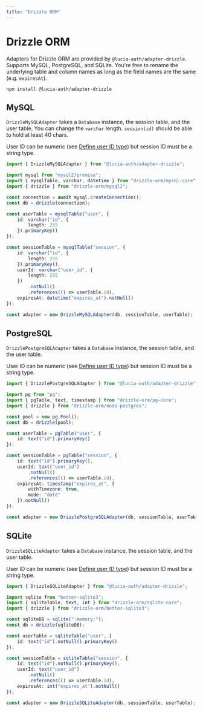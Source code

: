 ```yaml
---
title: "Drizzle ORM"
---
```


# Drizzle ORM

Adapters for Drizzle ORM are provided by `@lucia-auth/adapter-drizzle`. Supports MySQL, PostgreSQL, and SQLite. You're free to rename the underlying table and column names as long as the field names are the same (e.g. `expiresAt`).

```
npm install @lucia-auth/adapter-drizzle
```

## MySQL

`DrizzleMySQLAdapter` takes a `Database` instance, the session table, and the user table. You can change the `varchar` length. `session(id)` should be able to hold at least 40 chars.

User ID can be numeric (see [Define user ID type](/basics/users#define-user-id-type)) but session ID must be a string type.

```ts
import { DrizzleMySQLAdapter } from "@lucia-auth/adapter-drizzle";

import mysql from "mysql2/promise";
import { mysqlTable, varchar, datetime } from "drizzle-orm/mysql-core";
import { drizzle } from "drizzle-orm/mysql2";

const connection = await mysql.createConnection();
const db = drizzle(connection);

const userTable = mysqlTable("user", {
	id: varchar("id", {
		length: 255
	}).primaryKey()
});

const sessionTable = mysqlTable("session", {
	id: varchar("id", {
		length: 255
	}).primaryKey(),
	userId: varchar("user_id", {
		length: 255
	})
		.notNull()
		.references(() => userTable.id),
	expiresAt: datetime("expires_at").notNull()
});

const adapter = new DrizzleMySQLAdapter(db, sessionTable, userTable);
```

## PostgreSQL

`DrizzlePostgreSQLAdapter` takes a `Database` instance, the session table, and the user table.

User ID can be numeric (see [Define user ID type](/basics/users#define-user-id-type)) but session ID must be a string type.

```ts
import { DrizzlePostgreSQLAdapter } from "@lucia-auth/adapter-drizzle";

import pg from "pg";
import { pgTable, text, timestamp } from "drizzle-orm/pg-core";
import { drizzle } from "drizzle-orm/node-postgres";

const pool = new pg.Pool();
const db = drizzle(pool);

const userTable = pgTable("user", {
	id: text("id").primaryKey()
});

const sessionTable = pgTable("session", {
	id: text("id").primaryKey(),
	userId: text("user_id")
		.notNull()
		.references(() => userTable.id),
	expiresAt: timestamp("expires_at", {
		withTimezone: true,
		mode: "date"
	}).notNull()
});

const adapter = new DrizzlePostgreSQLAdapter(db, sessionTable, userTable);
```

## SQLite

`DrizzleSQLiteAdapter` takes a `Database` instance, the session table, and the user table.

User ID can be numeric (see [Define user ID type](/basics/users#define-user-id-type)) but session ID must be a string type.

```ts
import { DrizzleSQLiteAdapter } from "@lucia-auth/adapter-drizzle";

import sqlite from "better-sqlite3";
import { sqliteTable, text, int } from "drizzle-orm/sqlite-core";
import { drizzle } from "drizzle-orm/better-sqlite3";

const sqliteDB = sqlite(":memory:");
const db = drizzle(sqliteDB);

const userTable = sqliteTable("user", {
	id: text("id").notNull().primaryKey()
});

const sessionTable = sqliteTable("session", {
	id: text("id").notNull().primaryKey(),
	userId: text("user_id")
		.notNull()
		.references(() => userTable.id),
	expiresAt: int("expires_at").notNull()
});

const adapter = new DrizzleSQLiteAdapter(db, sessionTable, userTable);
```
